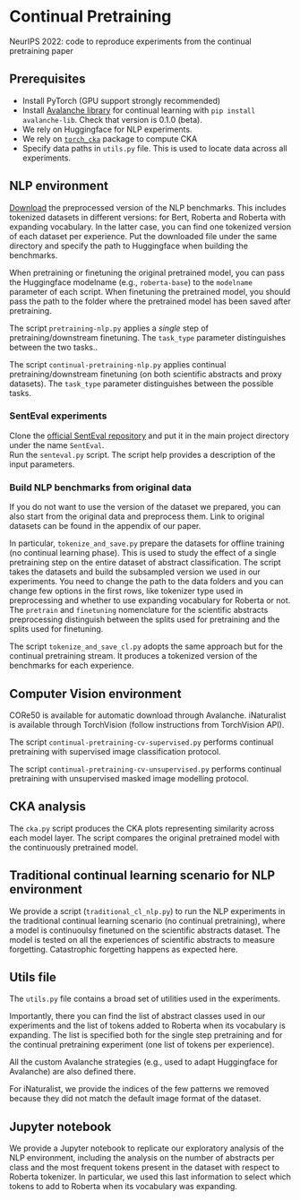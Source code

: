 # Continual Pretraining
NeurIPS 2022: code to reproduce experiments from the continual pretraining paper

## Prerequisites
* Install PyTorch (GPU support strongly recommended)
* Install [Avalanche library](https://github.com/ContinualAI/avalanche/) for continual learning with `pip install avalanche-lib`. Check that version is 0.1.0 (beta). 
* We rely on Huggingface for NLP experiments.
* We rely on [`torch_cka`](https://pypi.org/project/torch-cka/) package to compute CKA
* Specify data paths in `utils.py` file. This is used to locate data across all experiments.

## NLP environment
[Download](https://drive.google.com/drive/folders/1Kcy73XHkUCLt3_xb7fl1barw4xeAc5pH?usp=sharing) the preprocessed version of the NLP benchmarks. This includes tokenized datasets in different versions: for Bert, Roberta and Roberta with expanding vocabulary. In the latter case, you can find one tokenized version of each dataset per experience. Put the downloaded file under the same directory and specify the path to Huggingface when building the benchmarks.

When pretraining or finetuning the original pretrained model, you can pass the Huggingface modelname (e.g., `roberta-base`) to the `modelname` parameter of each script. When finetuning the pretrained model, you should pass
the path to the folder where the pretrained model has been saved after pretraining.

The script `pretraining-nlp.py` applies a *single* step of pretraining/downstream finetuning. The `task_type` parameter distinguishes between the two tasks.. 

The script `continual-pretraining-nlp.py` applies continual pretraining/downstream finetuning (on both scientific abstracts and proxy datasets). The `task_type` parameter distinguishes between the possible tasks.

### SentEval experiments
Clone the [official SentEval repository](https://github.com/facebookresearch/SentEval) and put it in the main project directory under the name `SentEval`.  
Run the `senteval.py` script. The script help provides a description of the input parameters.

### Build NLP benchmarks from original data
If you do not want to use the version of the dataset we prepared, you can also start from the original data and preprocess them.
Link to original datasets can be found in the appendix of our paper.

In particular, `tokenize_and_save.py` prepare the datasets for offline training (no continual learning phase). This is used to study the effect of a single pretraining step on the entire dataset of abstract classification.
The script takes the datasets and build the subsampled version we used in our experiments. 
You need to change the path to the data folders and you can change few options in the first rows, like tokenizer type used in preprocessing and whether to use expanding vocabulary for Roberta or not.
The `pretrain` and `finetuning` nomenclature for the scientific abstracts preprocessing distinguish between the splits used for pretraining and the splits used for finetuning.

The script `tokenize_and_save_cl.py` adopts the same approach but for the continual pretraining stream. It produces a tokenized version of the benchmarks for each experience.

## Computer Vision environment
CORe50 is available for automatic download through Avalanche. iNaturalist is available through TorchVision (follow instructions from TorchVision API).

The script `continual-pretraining-cv-supervised.py` performs continual pretraining with supervised image classification protocol.

The script `continual-pretraining-cv-unsupervised.py` performs continual pretraining with unsupervised masked image modelling protocol.

## CKA analysis
The `cka.py` script produces the CKA plots representing similarity across each model layer. The script compares the original pretrained model with the continuously pretrained model.

## Traditional continual learning scenario for NLP environment
We provide a script (`traditional_cl_nlp.py`) to run the NLP experiments in the traditional continual learning scenario (no continual pretraining), where a model is continuoulsy finetuned on the scientific abstracts dataset.
The model is tested on all the experiences of scientific abstracts to measure forgetting. Catastrophic forgetting happens as expected here.

## Utils file
The `utils.py` file contains a broad set of utilities used in the experiments. 

Importantly, there you can find the list of abstract classes used in our experiments and the 
list of tokens added to Roberta when its vocabulary is expanding. The list is specified both for the single step pretraining and for the continual pretraining experiment (one list of tokens per experience).

All the custom Avalanche strategies (e.g., used to adapt Huggingface for Avalanche) are also defined there. 

For iNaturalist, we provide the indices of the few patterns we removed because they did not match the default image format of the dataset.

## Jupyter notebook
We provide a Jupyter notebook to replicate our exploratory analysis of the NLP environment, including the analysis on the number of
abstracts per class and the most frequent tokens present in the dataset with respect to Roberta tokenizer. 
In particular, we used this last information to select which tokens to add to Roberta when its vocabulary was expanding. 